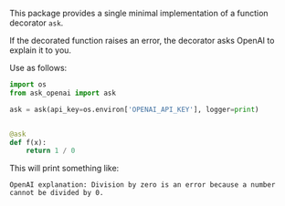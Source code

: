 This package provides a single minimal implementation
of a function decorator `ask`.

If the decorated function raises an error,
the decorator asks OpenAI to explain it to you.

Use as follows:

```Python
import os
from ask_openai import ask

ask = ask(api_key=os.environ['OPENAI_API_KEY'], logger=print)


@ask
def f(x):
    return 1 / 0
```

This will print something like:

```commandline
OpenAI explanation: Division by zero is an error because a number cannot be divided by 0.
```
